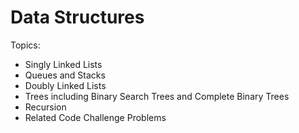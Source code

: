 # Data Structures
Topics:
 * Singly Linked Lists
 * Queues and Stacks
 * Doubly Linked Lists
 * Trees including Binary Search Trees and Complete Binary Trees
 * Recursion
 * Related Code Challenge Problems
